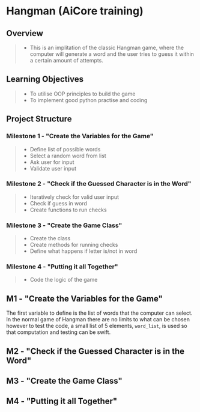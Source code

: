 # Hangman (AiCore training)

## Overview 
> - This is an implitation of the classic Hangman game, where the computer will generate a word and the user tries to guess it within a certain amount of attempts. 

## Learning Objectives
> - To utilise OOP principles to build the game
> - To implement good python practise and coding

## Project Structure

### Milestone 1 - "Create the Variables for the Game"
> - Define list of possible words
> - Select a random word from list
> - Ask user for input
> - Validate user input

### Milestone 2 - "Check if the Guessed Character is in the Word"
> - Iteratively check for valid user input
> - Check if guess in word
> - Create functions to run checks

### Milestone 3 - "Create the Game Class"
> - Create the class
> - Create methods for running checks
> -  Define what happens if letter is/not in word

### Milestone 4 - "Putting it all Together"
> - Code the logic of the game




## M1 - "Create the Variables for the Game"

The first variable to define is the list of words that the computer can select. In the normal game of Hangman there are no limits to what can be chosen however to test the code, a small list of 5 elements, ```word_list```, is used so that computation and testing can be swift.



## M2 - "Check if the Guessed Character is in the Word"







## M3 - "Create the Game Class"



## M4 - "Putting it all Together"






